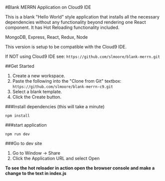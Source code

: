 #Blank MERRN Application on Cloud9 IDE

This is a blank "Hello World" style application that installs all the necessary dependencies without any functionality beyond rendering one React component.  It has Hot Reloading functionality included.

MongoDB, Express, React, Redux, Node

This version is setup to be compatible with the Cloud9 IDE.

If NOT using Cloud9 IDE see: `https://github.com/slmoore/blank-merrn.git`

##Get Started
1. Create a new workspace.
2. Paste the following into the "Clone from Git" textbox: `https://github.com/slmoore/blank-merrn-c9.git`
3. Select a blank template.
4. Click the Create button.

###Install dependencies (this will take a minute)

`npm install` 

###start application

`npm run dev`

###Go to dev site
1. Go to Window -> Share
2. Click the Application URL and select Open

**To see the hot reloader in action open the browser console and make a change to the text in index.js**

